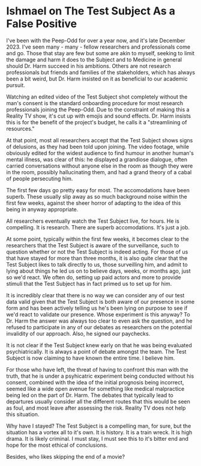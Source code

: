 # Ishmael on The Test Subject As a False Positive

I've been with the Peep-Odd for over a year now, and it's late December 2023. I've seen many - many - fellow researchers and professionals come and go. Those that stay are few but some are akin to myself, seeking to limit the damage and harm it does to the Subject and to Medicine in general should Dr. Harm succeed in his ambitions. Others are not research professionals but friends and families of the stakeholders, which has always been a bit weird, but Dr. Harm insisted on it as beneficial to our academic pursuit.

Watching an edited video of the Test Subject shot completely without the man's consent is the standard onboarding procedure for most research professionals joining the Peep-Odd. Due to the constraint of making this a Reality TV show, it's cut up with emojis and sound effects. Dr. Harm insists this is for the benefit of the project's budget, he calls it a "streamlining of resources."

At that point, most all researchers accept that the Test Subject shows signs of delusions, as they had been told upon joining. The video footage, while obviously edited for the widest audience to find humour in another human's mental illness, was clear of this: he displayed a grandiose dialogue, often carried conversations without anyone else in the room as though they were in the room, possibly hallucinating them, and had a grand theory of a cabal of people persecuting him.

The first few days go pretty easy for most. The accomodations have been superb. These usually slip away as so much background noise within the first few weeks, against the sheer horror of adapting to the idea of this being in anyway appropriate.

All researchers eventually watch the Test Subject live, for hours. He is compelling. It is research. There are superb accomodations. It's just a job.

At some point, typically within the first few weeks, it becomes clear to the researchers that the Test Subject is aware of the surveillance, such to question whether or not the Test Subject is indeed acting. For those of us that have stayed for more than three months, it is also quite clear that the Test Subject likes to talk directly to us, those surveilling him, and admit to lying about things he led us on to believe days, weeks, or months ago, just so we'd react. We often do, setting up paid actors and more to provide stimuli that the Test Subject has in fact primed us to set up for him.

It is incredibly clear that there is no way we can consider any of our test data valid given that the Test Subject is both aware of our presence in some form and has been actively telling us he's been lying on purpose to see if we'd react to validate our presence. Whose experiment is this anyway? To Dr. Harm the answer was always too clear to even ask the question, and he refused to participate in any of our debates as researchers on the potential invalidity of our approach. Also, he signed our paychecks.

It is not clear if the Test Subject knew early on that he was being evaluated psychiatrically. It is always a point of debate amongst the team. The Test Subject is now claiming to have known the entire time. I believe him.

For those who have left, the threat of having to confront this man with the truth, that he is under a psyhicatric experiment being conducted without his consent, combined with the idea of the initial prognosis being incorrect, seemed like a wide open avenue for something like medical malpractice being led on the part of Dr. Harm. The debates that typically lead to departures usually consider all the different routes that this would be seen as foul, and most leave after assessing the risk. Reality TV does not help this situation.

Why have I stayed? The Test Subject is a compelling man, for sure, but the situation has a vortex all to it's own. It is history. It is a train wreck. It is high drama. It is likely criminal. I must stay, I must see this to it's bitter end and hope for the most ethical of conclusions.

Besides, who likes skipping the end of a movie?
